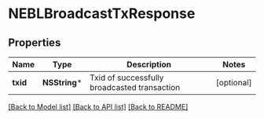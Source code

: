 # NEBLBroadcastTxResponse

## Properties
Name | Type | Description | Notes
------------ | ------------- | ------------- | -------------
**txid** | **NSString*** | Txid of successfully broadcasted transaction | [optional] 

[[Back to Model list]](../README.md#documentation-for-models) [[Back to API list]](../README.md#documentation-for-api-endpoints) [[Back to README]](../README.md)


